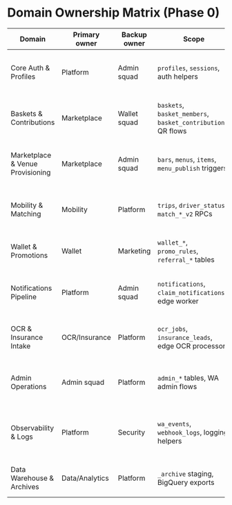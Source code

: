 # Domain Ownership Matrix (Phase 0)

| Domain                           | Primary owner  | Backup owner | Scope                                                         | Notes                                                                   |
| -------------------------------- | -------------- | ------------ | ------------------------------------------------------------- | ----------------------------------------------------------------------- |
| Core Auth & Profiles             | Platform       | Admin squad  | `profiles`, `sessions`, auth helpers                          | Aligns with Supabase auth policies, manages cross-cutting identity.     |
| Baskets & Contributions          | Marketplace    | Wallet squad | `baskets`, `basket_members`, `basket_contributions`, QR flows | Consolidate duplicate join tables during Phase 1 before RLS rollout.    |
| Marketplace & Venue Provisioning | Marketplace    | Admin squad  | `bars`, `menus`, `items`, `menu_publish` triggers             | Owns dine-in onboarding, ensures data parity with admin app.            |
| Mobility & Matching              | Mobility       | Platform     | `trips`, `driver_status`, `match_*_v2` RPCs                   | Validate phase-out of legacy `served_*` tables after telemetry review.  |
| Wallet & Promotions              | Wallet         | Marketing    | `wallet_*`, `promo_rules`, `referral_*` tables                | Requires ledger integrity checks and RLS expansion.                     |
| Notifications Pipeline           | Platform       | Admin squad  | `notifications`, `claim_notifications`, edge worker           | Enforce structured logging & delivery metrics before Phase 4.           |
| OCR & Insurance Intake           | OCR/Insurance  | Platform     | `ocr_jobs`, `insurance_leads`, edge OCR processor             | Determine archival strategy for `insurance_media*` tables.              |
| Admin Operations                 | Admin squad    | Platform     | `admin_*` tables, WA admin flows                              | Responsible for audit logs, RBAC, and removal of deprecated RPCs.       |
| Observability & Logs             | Platform       | Security     | `wa_events`, `webhook_logs`, logging helpers                  | Migrate to structured logging format; manage retention + PII scrubbing. |
| Data Warehouse & Archives        | Data/Analytics | Platform     | `_archive` staging, BigQuery exports                          | Will receive decommissioned tables during Phase 5.                      |
